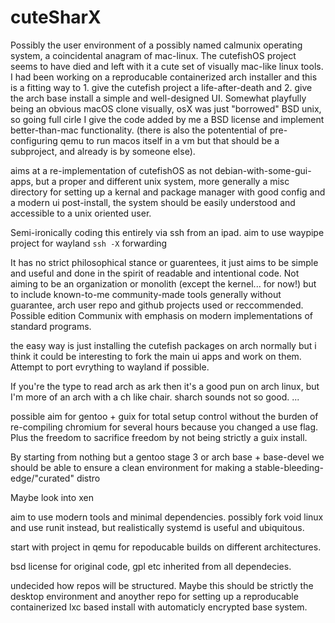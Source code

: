 # cuteSharX
 Possibly the user environment of a possibly named calmunix operating system, a coincidental anagram of mac-linux. The cutefishOS project seems to have died and left with it a cute set of visually mac-like linux tools. I had been working on a reproducable containerized arch installer and this is a fitting way to 1. give the cutefish project a life-after-death and 2. give the arch base install a simple and well-designed UI. Somewhat playfully being an obvious macOS clone visually, osX was just "borrowed" BSD unix, so going full cirle I give the code added by me a BSD license and implement better-than-mac functionality. (there is also the potentential of pre-configuring qemu to run macos itself in a vm but that should be a subproject, and already is by someone else).
 
 aims at a re-implementation of cutefishOS as not debian-with-some-gui-apps, but a proper and different unix system, more generally a misc directory for setting up a kernal and package manager with good config and a modern ui post-install, the system should be easily understood and accessible to a unix oriented user.
 
 Semi-ironically coding this entirely via ssh from an ipad. aim to use waypipe project for wayland `ssh -X` forwarding
 
 It has no strict philosophical stance or guarentees, it just aims to be simple and useful and done in the spirit of readable and intentional code. Not aiming to be an organization or monolith (except the kernel... for now!) but to include known-to-me community-made tools generally without guarantee, arch user repo and github projects used or reccommended. Possible edition Communix with emphasis on modern implementations of standard programs. 
 
 the easy way is just installing the cutefish packages on arch normally but i think it could be interesting to fork the main ui apps and work on them. Attempt to port evrything to wayland if possible.
 
 If you're the type to read arch as ark then it's a good pun on arch linux, but I'm more of an arch with a ch like chair. sharch sounds not so good.
 ...
 
 possible aim for gentoo + guix for total setup control without the burden of re-compiling chromium for several hours  because you changed a use flag. Plus the freedom to sacrifice freedom by not being strictly a guix install.
 
 By starting from nothing but a gentoo stage 3 or arch base + base-devel we should be able to ensure a clean environment for making a stable-bleeding-edge/"curated" distro
 
 Maybe look into xen
 
 aim to use modern tools and minimal dependencies. possibly fork void linux and use runit instead, but realistically systemd is useful and ubiquitous.
 
 start with project in qemu for repoducable builds on different architectures.
 
 bsd license for original code, gpl etc inherited from all dependecies.

undecided how repos will be structured. Maybe this should be strictly the desktop environment and anoyther repo for setting up a reproducable containerized lxc based install with automaticly encrypted base system. 
